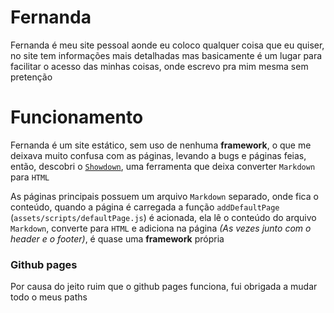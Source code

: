# Fernanda
Fernanda é meu site pessoal aonde eu coloco qualquer coisa que eu quiser, no site tem informações mais detalhadas
 mas basicamente é um lugar para facilitar o acesso das minhas coisas, onde escrevo pra mim mesma sem pretenção

# Funcionamento
Fernanda é um site estático, sem uso de nenhuma **framework**, o que me deixava muito confusa com as páginas,
 levando a bugs e páginas feias, então, descobri o [`Showdown`](https://github.com/showdownjs/showdown), uma ferramenta que deixa converter `Markdown`
 para `HTML`

As páginas principais possuem um arquivo `Markdown` separado, onde fica o conteúdo, quando a página é carregada
 a função `addDefaultPage` (`assets/scripts/defaultPage.js`) é acionada, ela lê o conteúdo do arquivo `Markdown`,
 converte para `HTML` e adiciona na página *(As vezes junto com o header e o footer)*, é quase uma **framework** própria

### Github pages
Por causa do jeito ruim que o github pages funciona, fui obrigada a mudar todo o meus paths

